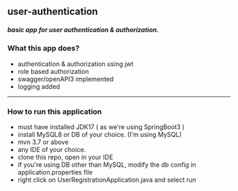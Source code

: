 ## user-authentication
##### basic app for user authentication & authorization.

### What this app does?
- authentication & authorization using jwt
- role based authorization
- swagger/openAPI3 implemented
- logging added

<hr>

### How to run this application
- must have installed JDK17 ( as we're using SpringBoot3 )
- install MySQL8 or DB of your choice. (I'm using MySQL)
- mvn 3.7 or above
- any IDE of your choice. 
- clone this repo, open in your IDE
- if you're using DB other than MySQL, modify the db config in application.properties file
- right click on UserRegistrationApplication.java and select run 